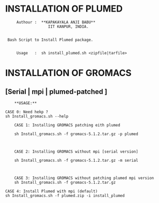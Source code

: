 #               INSTALLATION OF PLUMED

         
         Authour :  **KAPAKAYALA ANJI BABU**
                       IIT KANPUR, INDIA.
        

	 Bash Script to Install Plumed package.
                       
   
         Usage   :  sh install_plumed.sh <zipfile|tarfile>    
       

#               INSTALLATION OF GROMACS
##          [Serial | mpi | plumed-patched ]  


                   
        **USAGE:**

	CASE 0: Need hekp ?
	sh Install_gromacs.sh --help

        CASE 1: Installing GROMACS patching eith plumed

        sh Install_gromacs.sh -f gromacs-5.1.2.tar.gz -p plumed
 

 
        CASE 2: Installing GROMACS without mpi [serial version]

        sh Install_gromacs.sh -f gromacs-5.1.2.tar.gz -m serial



        CASE 3: Installing GROMACS without patching plumed mpi version
        sh Install_gromacs.sh -f gromacs-5.1.2.tar.gz 
	
	CASE 4: Install Plumed with mpi (default)
	sh Install_gromacs.sh -f plumed.zip -i install_plumed
 
                    

